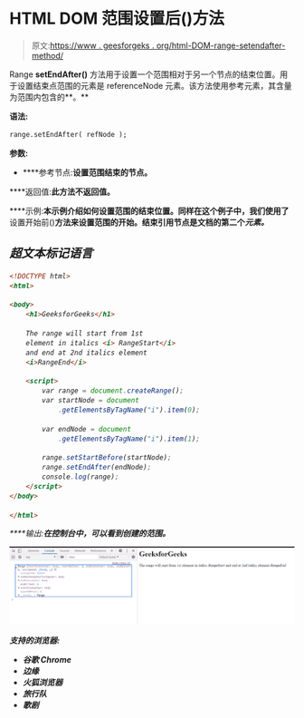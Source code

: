 # HTML DOM 范围设置后()方法

> 原文:[https://www . geesforgeks . org/html-DOM-range-setendafter-method/](https://www.geeksforgeeks.org/html-dom-range-setendafter-method/)

Range **setEndAfter()** 方法用于设置一个范围相对于另一个节点的结束位置。用于设置结束点范围的元素是 referenceNode 元素。该方法使用参考元素，其含量为范围内包含的**。**

****语法:****

```html
range.setEndAfter( refNode );
```

****参数:****

*   ****参考节点:**设置范围结束的节点。**

****返回值:**此方法不返回值。**

****示例:**本示例介绍如何设置范围的结束位置。同样在这个例子中，我们使用了**设置开始前()**方法来设置范围的开始。结束引用节点是文档的第二个**<I>**元素。**

## **超文本标记语言**

```html
<!DOCTYPE html>
<html>

<body>
    <h1>GeeksforGeeks</h1>

    The range will start from 1st
    element in italics <i> RangeStart</i>
    and end at 2nd italics element
    <i>RangeEnd</i>

    <script>
        var range = document.createRange();
        var startNode = document
            .getElementsByTagName("i").item(0);

        var endNode = document
            .getElementsByTagName("i").item(1);

        range.setStartBefore(startNode);
        range.setEndAfter(endNode);
        console.log(range);
    </script>
</body>

</html>
```

****输出:**在控制台中，可以看到创建的范围。**

**![](img/25db2c23c7d07e165a22d1633df72ee3.png)**

****支持的浏览器:****

*   **谷歌 Chrome**
*   **边缘**
*   **火狐浏览器**
*   **旅行队**
*   **歌剧**